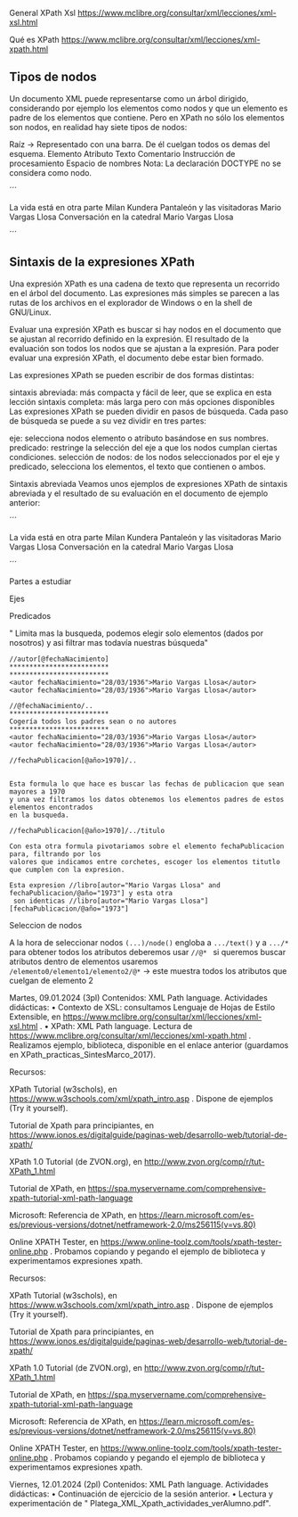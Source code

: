 
General XPath Xsl
https://www.mclibre.org/consultar/xml/lecciones/xml-xsl.html

Qué es XPath
https://www.mclibre.org/consultar/xml/lecciones/xml-xpath.html


## Tipos de nodos
Un documento XML puede representarse como un árbol dirigido, considerando por ejemplo los elementos como nodos y que un elemento es padre de los elementos que contiene. Pero en XPath no sólo los elementos son nodos, en realidad hay siete tipos de nodos:

Raíz -> Representado con una barra. De él cuelgan todos os demas del esquema.
Elemento
Atributo
Texto
Comentario
Instrucción de procesamiento
Espacio de nombres
Nota: La declaración DOCTYPE no se considera como nodo.


´´´   
<?xml version="1.0" encoding="UTF-8"?>
<biblioteca>
  <libro>
    <titulo>La vida está en otra parte</titulo>
    <autor>Milan Kundera</autor>
    <fechaPublicacion año="1973"/>
  </libro>
  <libro>
    <titulo>Pantaleón y las visitadoras</titulo>
    <autor fechaNacimiento="28/03/1936">Mario Vargas Llosa</autor>
    <fechaPublicacion año="1973"/>
  </libro>
  <libro>
    <titulo>Conversación en la catedral</titulo>
    <autor fechaNacimiento="28/03/1936">Mario Vargas Llosa</autor>
    <fechaPublicacion año="1969"/>
  </libro>
</biblioteca>

´´´

<!-- Anotar la imagen de los enlaces -->

## Sintaxis de la expresiones XPath


Una expresión XPath es una cadena de texto que representa un recorrido en el árbol del documento. Las expresiones más simples se parecen a las rutas de los archivos en el explorador de Windows o en la shell de GNU/Linux.

Evaluar una expresión XPath es buscar si hay nodos en el documento que se ajustan al recorrido definido en la expresión. El resultado de la evaluación son todos los nodos que se ajustan a la expresión. Para poder evaluar una expresión XPath, el documento debe estar bien formado.

Las expresiones XPath se pueden escribir de dos formas distintas:

sintaxis abreviada: más compacta y fácil de leer, que se explica en esta lección
sintaxis completa: más larga pero con más opciones disponibles
Las expresiones XPath se pueden dividir en pasos de búsqueda. Cada paso de búsqueda se puede a su vez dividir en tres partes:

eje: selecciona nodos elemento o atributo basándose en sus nombres.
predicado: restringe la selección del eje a que los nodos cumplan ciertas condiciones.
selección de nodos: de los nodos seleccionados por el eje y predicado, selecciona los elementos, el texto que contienen o ambos.


Sintaxis abreviada
Veamos unos ejemplos de expresiones XPath de sintaxis abreviada y el resultado de su evaluación en el documento de ejemplo anterior:

´´´
<?xml version="1.0" encoding="UTF-8"?>
<biblioteca>
  <libro>
    <titulo>La vida está en otra parte</titulo>
    <autor>Milan Kundera</autor>
    <fechaPublicacion año="1973"/>
  </libro>
  <libro>
    <titulo>Pantaleón y las visitadoras</titulo>
    <autor fechaNacimiento="28/03/1936">Mario Vargas Llosa</autor>
    <fechaPublicacion año="1973"/>
  </libro>
  <libro>
    <titulo>Conversación en la catedral</titulo>
    <autor fechaNacimiento="28/03/1936">Mario Vargas Llosa</autor>
    <fechaPublicacion año="1969"/>
  </libro>
</biblioteca>

´´´


Partes a estudiar 


Ejes

	

Predicados

" Limita mas la busqueda, podemos elegir solo elementos (dados por nosotros)
y asi filtrar mas todavía nuestras búsqueda"

```
//autor[@fechaNacimiento] 
*************************
*************************
<autor fechaNacimiento="28/03/1936">Mario Vargas Llosa</autor>
<autor fechaNacimiento="28/03/1936">Mario Vargas Llosa</autor>
```

```
//@fechaNacimiento/..
*************************
Cogería todos los padres sean o no autores
*************************
<autor fechaNacimiento="28/03/1936">Mario Vargas Llosa</autor>
<autor fechaNacimiento="28/03/1936">Mario Vargas Llosa</autor>
```


```
//fechaPublicacion[@año>1970]/..


Esta formula lo que hace es buscar las fechas de publicacion que sean mayores a 1970
y una vez filtramos los datos obtenemos los elementos padres de estos elementos encontrados
en la busqueda.
```

```
//fechaPublicacion[@año>1970]/../titulo

Con esta otra formula pivotariamos sobre el elemento fechaPublicacion para, filtrando por los 
valores que indicamos entre corchetes, escoger los elementos titutlo que cumplen con la expresion.

```

```
Esta expresion //libro[autor="Mario Vargas Llosa" and fechaPublicacion/@año="1973"] y esta otra 
 son identicas //libro[autor="Mario Vargas Llosa"][fechaPublicacion/@año="1973"]
```



Seleccion de nodos

A la hora de seleccionar nodos 
```(...)/node()``` engloba a ```.../text()``` y a ```.../*```
para obtener todos los atributos deberemos usar ```//@* ```
si queremos buscar atributos dentro de elementos usaremos 
``` /elemento0/elemento1/elemento2/@*``` -> este muestra todos los atributos que cuelgan
de elemento 2



Martes, 09.01.2024 (3pl)
Contenidos: XML Path language.
Actividades didácticas:
    • Contexto de XSL: consultamos Lenguaje de Hojas de Estilo Extensible, en https://www.mclibre.org/consultar/xml/lecciones/xml-xsl.html .
    • XPath: XML Path language. Lectura de https://www.mclibre.org/consultar/xml/lecciones/xml-xpath.html . Realizamos ejemplo, biblioteca, disponible en el enlace anterior (guardamos en XPath_practicas_SintesMarco_2017). 

Recursos:

XPath Tutorial (w3schols), en https://www.w3schools.com/xml/xpath_intro.asp . Dispone de ejemplos (Try it yourself).

Tutorial de Xpath para principiantes, en https://www.ionos.es/digitalguide/paginas-web/desarrollo-web/tutorial-de-xpath/ 

XPath 1.0 Tutorial (de ZVON.org), en http://www.zvon.org/comp/r/tut-XPath_1.html

Tutorial de XPath, en https://spa.myservername.com/comprehensive-xpath-tutorial-xml-path-language 

Microsoft: Referencia de XPath, en https://learn.microsoft.com/es-es/previous-versions/dotnet/netframework-2.0/ms256115(v=vs.80) 

Online XPATH Tester, en https://www.online-toolz.com/tools/xpath-tester-online.php . Probamos copiando y pegando el ejemplo de biblioteca y experimentamos expresiones xpath.



Recursos:

XPath Tutorial (w3schols), en https://www.w3schools.com/xml/xpath_intro.asp . Dispone de ejemplos (Try it yourself).

Tutorial de Xpath para principiantes, en https://www.ionos.es/digitalguide/paginas-web/desarrollo-web/tutorial-de-xpath/ 

XPath 1.0 Tutorial (de ZVON.org), en http://www.zvon.org/comp/r/tut-XPath_1.html

Tutorial de XPath, en https://spa.myservername.com/comprehensive-xpath-tutorial-xml-path-language 

Microsoft: Referencia de XPath, en https://learn.microsoft.com/es-es/previous-versions/dotnet/netframework-2.0/ms256115(v=vs.80) 

Online XPATH Tester, en https://www.online-toolz.com/tools/xpath-tester-online.php . Probamos copiando y pegando el ejemplo de biblioteca y experimentamos expresiones xpath.

Viernes, 12.01.2024 (2pl)
Contenidos: XML Path language.
Actividades didácticas:
    • Continuación de ejercicio de la sesión anterior.
    • Lectura y experimentación de " Platega_XML_Xpath_actividades_verAlumno.pdf".
